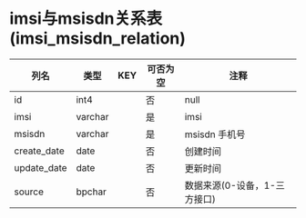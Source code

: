 # imsi与msisdn关系表(imsi_msisdn_relation)
| 列名   | 类型   | KEY  | 可否为空 | 注释   |
| ---- | ---- | ---- | ---- | ---- |
|id|int4||否|null|
|imsi|varchar||是|imsi|
|msisdn|varchar||是|msisdn 手机号|
|create_date|date||否|创建时间|
|update_date|date||否|更新时间|
|source|bpchar||否|数据来源(0-设备，1-三方接口)|
